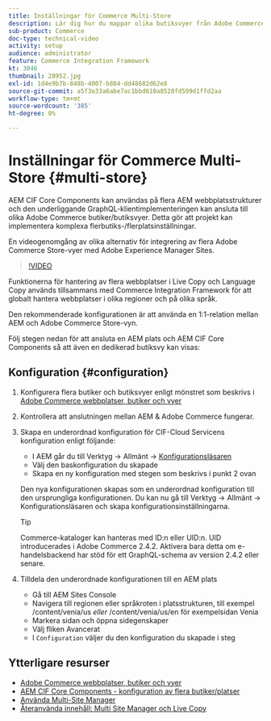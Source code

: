 ```yaml
---
title: Inställningar för Commerce Multi-Store
description: Lär dig hur du mappar olika butiksvyer från Adobe Commerce till AEM. Detta gör att projekt kan stödja multi-tenant- och multi-lingual use-fall.
sub-product: Commerce
doc-type: technical-video
activity: setup
audience: administrator
feature: Commerce Integration Framework
kt: 3046
thumbnail: 28952.jpg
exl-id: 1d4e9b7b-848b-4007-b884-dd48682d62e8
source-git-commit: a5f3e33a6abe7ac1bbd610a8528fd599d1ffd2aa
workflow-type: tm+mt
source-wordcount: '385'
ht-degree: 0%

---
```


# Inställningar för Commerce Multi-Store {#multi-store}

AEM CIF Core Components kan användas på flera AEM webbplatsstrukturer och den underliggande GraphQL-klientimplementeringen kan ansluta till olika Adobe Commerce butiker/butiksvyer. Detta gör att projekt kan implementera komplexa flerbutiks-/flerplatsinställningar.

En videogenomgång av olika alternativ för integrering av flera Adobe Commerce Store-vyer med Adobe Experience Manager Sites.

>[!VIDEO](https://video.tv.adobe.com/v/28952/?quality=12)

Funktionerna för hantering av flera webbplatser i Live Copy och Language Copy används tillsammans med Commerce Integration Framework för att globalt hantera webbplatser i olika regioner och på olika språk.

Den rekommenderade konfigurationen är att använda en 1:1-relation mellan AEM och Adobe Commerce Store-vyn.

Följ stegen nedan för att ansluta en AEM plats och AEM CIF Core Components så att även en dedikerad butiksvy kan visas:

## Konfiguration {#configuration}

1. Konfigurera flera butiker och butiksvyer enligt mönstret som beskrivs i [Adobe Commerce webbplatser, butiker och vyer](https://docs.magento.com/m2/ce/user_guide/stores/websites-stores-views.html)

2. Kontrollera att anslutningen mellan AEM &amp; Adobe Commerce fungerar.

3. Skapa en underordnad konfiguration för CIF-Cloud Servicens konfiguration enligt följande:

   * I AEM går du till Verktyg -> Allmänt -> [Konfigurationsläsaren](/help/sites-administering/configurations.md#using-configuration-browser)
   * Välj den baskonfiguration du skapade
   * Skapa en ny konfiguration med stegen som beskrivs i punkt 2 ovan

   Den nya konfigurationen skapas som en underordnad konfiguration till den ursprungliga konfigurationen. Du kan nu gå till Verktyg -> Allmänt -> Konfigurationsläsaren och skapa konfigurationsinställningarna.

   >[!TIP]
   >
   >Commerce-kataloger kan hanteras med ID:n eller UID:n. UID introducerades i Adobe Commerce 2.4.2. Aktivera bara detta om e-handelsbackend har stöd för ett GraphQL-schema av version 2.4.2 eller senare.

4. Tilldela den underordnade konfigurationen till en AEM plats

   * Gå till AEM Sites Console
   * Navigera till regionen eller språkroten i platsstrukturen, till exempel /content/venia/us _eller_ /content/venia/us/en för exempelsidan Venia
   * Markera sidan och öppna sidegenskaper
   * Välj fliken Avancerat
   * I `Configuration` väljer du den konfiguration du skapade i steg

## Ytterligare resurser

* [Adobe Commerce webbplatser, butiker och vyer](https://docs.magento.com/m2/ce/user_guide/stores/websites-stores-views.html)
* [AEM CIF Core Components - konfiguration av flera butiker/platser](https://github.com/adobe/aem-core-cif-components/wiki/configuration#multi-store--site-configuration)
* [Använda Multi-Site Manager](https://experienceleague.adobe.com/docs/experience-manager-learn/sites/translation/multi-site-manager-feature-video-use.html)
* [Återanvända innehåll: Multi Site Manager och Live Copy](/help/sites-administering/msm.md)
